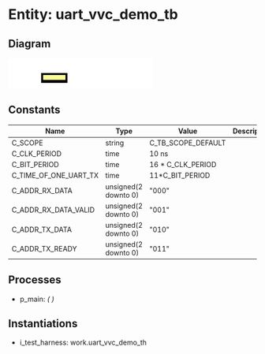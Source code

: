 # Entity: uart_vvc_demo_tb
## Diagram
![Diagram](uart_vvc_demo_tb.svg "Diagram")
## Constants
| Name                  | Type                 | Value               | Description |
| --------------------- | -------------------- | ------------------- | ----------- |
| C_SCOPE               | string               |  C_TB_SCOPE_DEFAULT |             |
| C_CLK_PERIOD          | time                 |  10 ns              |             |
| C_BIT_PERIOD          | time                 |  16 * C_CLK_PERIOD  |             |
| C_TIME_OF_ONE_UART_TX | time                 |  11*C_BIT_PERIOD    |             |
| C_ADDR_RX_DATA        | unsigned(2 downto 0) |  "000"              |             |
| C_ADDR_RX_DATA_VALID  | unsigned(2 downto 0) |  "001"              |             |
| C_ADDR_TX_DATA        | unsigned(2 downto 0) |  "010"              |             |
| C_ADDR_TX_READY       | unsigned(2 downto 0) |  "011"              |             |
## Processes
- p_main: _(  )_

## Instantiations
- i_test_harness: work.uart_vvc_demo_th
